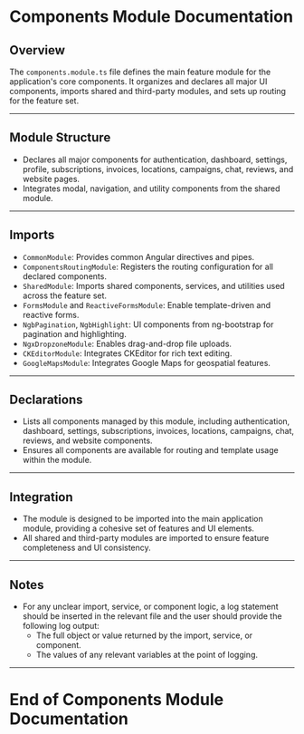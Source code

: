 # Components Module Documentation

## Overview
The `components.module.ts` file defines the main feature module for the application's core components. It organizes and declares all major UI components, imports shared and third-party modules, and sets up routing for the feature set.

---

## Module Structure
- Declares all major components for authentication, dashboard, settings, profile, subscriptions, invoices, locations, campaigns, chat, reviews, and website pages.
- Integrates modal, navigation, and utility components from the shared module.

---

## Imports
- `CommonModule`: Provides common Angular directives and pipes.
- `ComponentsRoutingModule`: Registers the routing configuration for all declared components.
- `SharedModule`: Imports shared components, services, and utilities used across the feature set.
- `FormsModule` and `ReactiveFormsModule`: Enable template-driven and reactive forms.
- `NgbPagination`, `NgbHighlight`: UI components from ng-bootstrap for pagination and highlighting.
- `NgxDropzoneModule`: Enables drag-and-drop file uploads.
- `CKEditorModule`: Integrates CKEditor for rich text editing.
- `GoogleMapsModule`: Integrates Google Maps for geospatial features.

---

## Declarations
- Lists all components managed by this module, including authentication, dashboard, settings, subscriptions, invoices, locations, campaigns, chat, reviews, and website components.
- Ensures all components are available for routing and template usage within the module.

---

## Integration
- The module is designed to be imported into the main application module, providing a cohesive set of features and UI elements.
- All shared and third-party modules are imported to ensure feature completeness and UI consistency.

---

## Notes
- For any unclear import, service, or component logic, a log statement should be inserted in the relevant file and the user should provide the following log output:
  - The full object or value returned by the import, service, or component.
  - The values of any relevant variables at the point of logging.

---

# End of Components Module Documentation 
